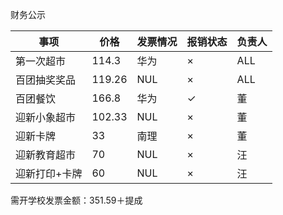财务公示


|事项|价格|发票情况|报销状态|负责人|
|---|---|---|---|---|
|第一次超市|114.3|华为|×|ALL|
|百团抽奖奖品|119.26|NUL|×|ALL|
|百团餐饮|166.8|华为|✓|董|
|迎新小象超市|102.33|NUL|×|董|
|迎新卡牌|33|南理|×|董|
|迎新教育超市|70|NUL|×|汪|
|迎新打印+卡牌|60|NUL|×|汪|

需开学校发票金额：351.59＋提成